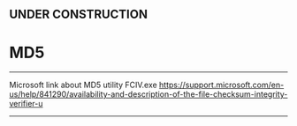 

## UNDER CONSTRUCTION

# MD5


---

Microsoft link about MD5 utility FCIV.exe
https://support.microsoft.com/en-us/help/841290/availability-and-description-of-the-file-checksum-integrity-verifier-u

---